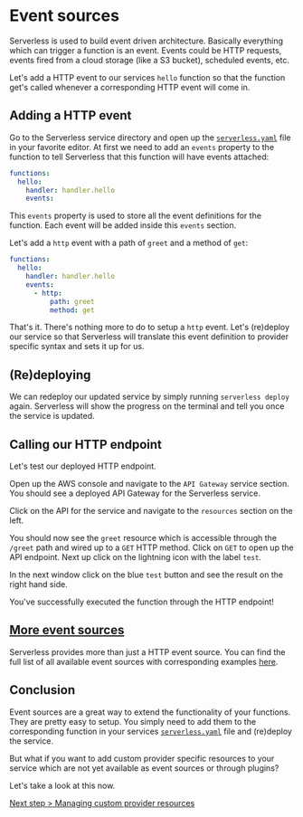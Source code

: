 # Event sources

Serverless is used to build event driven architecture. Basically everything which can trigger a function is an event.
Events could be HTTP requests, events fired from a cloud storage (like a S3 bucket), scheduled events, etc.

Let's add a HTTP event to our services `hello` function so that the function get's called whenever a corresponding HTTP
event will come in.

## Adding a HTTP event

Go to the Serverless service directory and open up the [`serverless.yaml`](../understanding-serverless/serverless-yaml.md)
file in your favorite editor. At first we need to add an `events` property to the function to tell Serverless that this
function will have events attached:

```yaml
functions:
  hello:
    handler: handler.hello
    events:
```

This `events` property is used to store all the event definitions for the function.
Each event will be added inside this `events` section.

Let's add a `http` event with a path of `greet` and a method of `get`:

```yaml
functions:
  hello:
    handler: handler.hello
    events:
      - http:
          path: greet
          method: get
```

That's it. There's nothing more to do to setup a `http` event. Let's (re)deploy our service so that Serverless will
translate this event definition to provider specific syntax and sets it up for us.

## (Re)deploying

We can redeploy our updated service by simply running `serverless deploy` again.
Serverless will show the progress on the terminal and tell you once the service is updated.

## Calling our HTTP endpoint

Let's test our deployed HTTP endpoint.

Open up the AWS console and navigate to the `API Gateway` service section. You should see a deployed API Gateway for
the Serverless service.

Click on the API for the service and navigate to the `resources` section on the left.

You should now see the `greet` resource which is accessible through the `/greet` path and wired up to a `GET` HTTP method.
Click on `GET` to open up the API endpoint. Next up click on the lightning icon with the label `test`.

In the next window click on the blue `test` button and see the result on the right hand side.

You've successfully executed the function through the HTTP endpoint!

## [More event sources](overview-of-event-sources.md)

Serverless provides more than just a HTTP event source. You can find the full list of all available event sources with
corresponding examples [here](overview-of-event-sources.md).

## Conclusion

Event sources are a great way to extend the functionality of your functions.
They are pretty easy to setup. You simply need to add them to the corresponding function in your services
[`serverless.yaml`](../understanding-serverless/serverless-yaml.md) file and (re)deploy the service.

But what if you want to add custom provider specific resources to your service which are not yet available as event
sources or through plugins?

Let's take a look at this now.

[Next step > Managing custom provider resources](custom-provider-resources.md)
